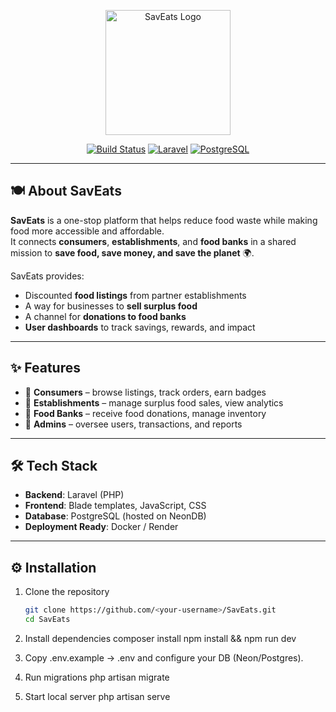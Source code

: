 <p align="center">
  <a href="https://github.com/<your-username>/SavEats" target="_blank">
    <img src="https://classroomclipart.com/images/gallery/Animations/boy-eating-hamburger-holding-soft-drink-animated-clipart-crca.gif" width="200" alt="SavEats Logo">
  </a>
</p>

<p align="center">
<a href="#"><img src="https://img.shields.io/badge/build-passing-brightgreen" alt="Build Status"></a>
<a href="#"><img src="https://img.shields.io/badge/Laravel-11.x-ff2d20?logo=laravel" alt="Laravel"></a>
<a href="#"><img src="https://img.shields.io/badge/PostgreSQL-NeonDB-336791?logo=postgresql" alt="PostgreSQL"></a>
</p>

---

## 🍽️ About SavEats  

**SavEats** is a one-stop platform that helps reduce food waste while making food more accessible and affordable.  
It connects **consumers**, **establishments**, and **food banks** in a shared mission to **save food, save money, and save the planet** 🌍.  

SavEats provides:  
- Discounted **food listings** from partner establishments  
- A way for businesses to **sell surplus food**  
- A channel for **donations to food banks**  
- **User dashboards** to track savings, rewards, and impact  

---

## ✨ Features  

- 👤 **Consumers** – browse listings, track orders, earn badges  
- 🏪 **Establishments** – manage surplus food sales, view analytics  
- 🏢 **Food Banks** – receive food donations, manage inventory  
- 🔑 **Admins** – oversee users, transactions, and reports  

---

## 🛠️ Tech Stack  

- **Backend**: Laravel (PHP)  
- **Frontend**: Blade templates, JavaScript, CSS  
- **Database**: PostgreSQL (hosted on NeonDB)  
- **Deployment Ready**: Docker / Render  

---

## ⚙️ Installation  

1. Clone the repository  
   ```bash
   git clone https://github.com/<your-username>/SavEats.git
   cd SavEats
2. Install dependencies
   composer install
   npm install && npm run dev

3. Copy .env.example → .env and configure your DB (Neon/Postgres).

4. Run migrations
    php artisan migrate

5. Start local server
    php artisan serve
